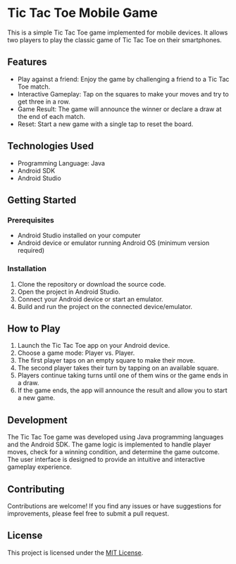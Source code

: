 # Tic Tac Toe Mobile Game

This is a simple Tic Tac Toe game implemented for mobile devices. It allows two players to play the classic game of Tic Tac Toe on their smartphones.

## Features

- Play against a friend: Enjoy the game by challenging a friend to a Tic Tac Toe match.
- Interactive Gameplay: Tap on the squares to make your moves and try to get three in a row.
- Game Result: The game will announce the winner or declare a draw at the end of each match.
- Reset: Start a new game with a single tap to reset the board.


## Technologies Used

- Programming Language: Java
- Android SDK
- Android Studio

## Getting Started

### Prerequisites

- Android Studio installed on your computer
- Android device or emulator running Android OS (minimum version required)

### Installation

1. Clone the repository or download the source code.
2. Open the project in Android Studio.
3. Connect your Android device or start an emulator.
4. Build and run the project on the connected device/emulator.

## How to Play

1. Launch the Tic Tac Toe app on your Android device.
2. Choose a game mode: Player vs. Player.
3. The first player taps on an empty square to make their move.
4. The second player takes their turn by tapping on an available square.
5. Players continue taking turns until one of them wins or the game ends in a draw.
6. If the game ends, the app will announce the result and allow you to start a new game.

## Development

The Tic Tac Toe game was developed using Java programming languages and the Android SDK. The game logic is implemented to handle player moves, check for a winning condition, and determine the game outcome. The user interface is designed to provide an intuitive and interactive gameplay experience.

## Contributing

Contributions are welcome! If you find any issues or have suggestions for improvements, please feel free to submit a pull request.

## License

This project is licensed under the [MIT License](LICENSE).
